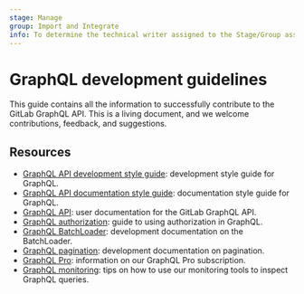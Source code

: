 ```yaml
---
stage: Manage
group: Import and Integrate
info: To determine the technical writer assigned to the Stage/Group associated with this page, see https://about.gitlab.com/handbook/product/ux/technical-writing/#assignments
---
```


# GraphQL development guidelines

This guide contains all the information to successfully contribute to the GitLab
GraphQL API. This is a living document, and we welcome contributions,
feedback, and suggestions.

## Resources

- [GraphQL API development style guide](../api_graphql_styleguide.md): development style guide for
  GraphQL.
- [GraphQL API documentation style guide](../documentation/graphql_styleguide.md): documentation
  style guide for GraphQL.
- [GraphQL API](../../api/graphql/index.md): user documentation for the GitLab GraphQL API.
- [GraphQL authorization](authorization.md): guide to using authorization in GraphQL.
- [GraphQL BatchLoader](batchloader.md): development documentation on the BatchLoader.
- [GraphQL pagination](pagination.md): development documentation on pagination.
- [GraphQL Pro](graphql_pro.md): information on our GraphQL Pro subscription.
- [GraphQL monitoring](monitoring.md): tips on how to use our monitoring tools to inspect GraphQL queries.
